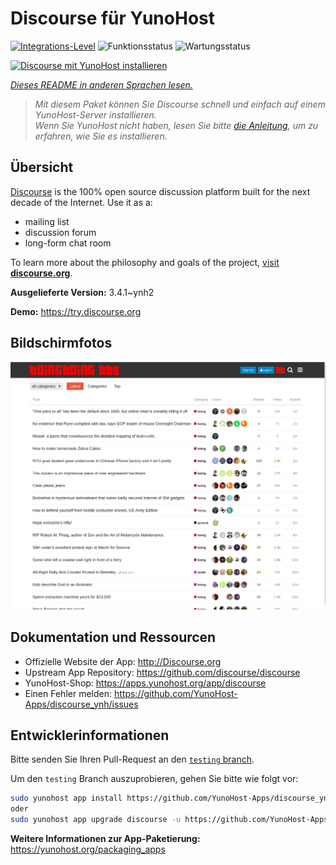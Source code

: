 <!--
N.B.: Diese README wurde automatisch von <https://github.com/YunoHost/apps/tree/master/tools/readme_generator> generiert.
Sie darf NICHT von Hand bearbeitet werden.
-->

# Discourse für YunoHost

[![Integrations-Level](https://apps.yunohost.org/badge/integration/discourse)](https://ci-apps.yunohost.org/ci/apps/discourse/)
![Funktionsstatus](https://apps.yunohost.org/badge/state/discourse)
![Wartungsstatus](https://apps.yunohost.org/badge/maintained/discourse)

[![Discourse mit YunoHost installieren](https://install-app.yunohost.org/install-with-yunohost.svg)](https://install-app.yunohost.org/?app=discourse)

*[Dieses README in anderen Sprachen lesen.](./ALL_README.md)*

> *Mit diesem Paket können Sie Discourse schnell und einfach auf einem YunoHost-Server installieren.*  
> *Wenn Sie YunoHost nicht haben, lesen Sie bitte [die Anleitung](https://yunohost.org/install), um zu erfahren, wie Sie es installieren.*

## Übersicht

[Discourse](http://www.discourse.org) is the 100% open source discussion platform built for the next decade of the Internet. Use it as a:

- mailing list
- discussion forum
- long-form chat room

To learn more about the philosophy and goals of the project, [visit **discourse.org**](http://www.discourse.org).


**Ausgelieferte Version:** 3.4.1~ynh2

**Demo:** <https://try.discourse.org>

## Bildschirmfotos

![Bildschirmfotos von Discourse](./doc/screenshots/screenshot.png)

## Dokumentation und Ressourcen

- Offizielle Website der App: <http://Discourse.org>
- Upstream App Repository: <https://github.com/discourse/discourse>
- YunoHost-Shop: <https://apps.yunohost.org/app/discourse>
- Einen Fehler melden: <https://github.com/YunoHost-Apps/discourse_ynh/issues>

## Entwicklerinformationen

Bitte senden Sie Ihren Pull-Request an den [`testing` branch](https://github.com/YunoHost-Apps/discourse_ynh/tree/testing).

Um den `testing` Branch auszuprobieren, gehen Sie bitte wie folgt vor:

```bash
sudo yunohost app install https://github.com/YunoHost-Apps/discourse_ynh/tree/testing --debug
oder
sudo yunohost app upgrade discourse -u https://github.com/YunoHost-Apps/discourse_ynh/tree/testing --debug
```

**Weitere Informationen zur App-Paketierung:** <https://yunohost.org/packaging_apps>
